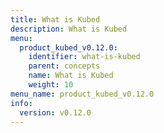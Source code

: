 ```yaml
---
title: What is Kubed
description: What is Kubed
menu:
  product_kubed_v0.12.0:
    identifier: what-is-kubed
    parent: concepts
    name: What is Kubed
    weight: 10
menu_name: product_kubed_v0.12.0
info:
  version: v0.12.0
---
```


